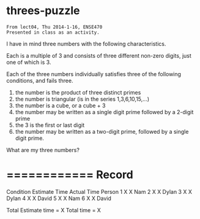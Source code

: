 threes-puzzle
=============

	From lect04, Thu 2014-1-16, ENSE470
	Presented in class as an activity.

   I have in mind three numbers with the following characteristics.  

   Each is a multiple of 3 and consists of three different non-zero
   digits, just one of which is 3.

   Each of the three numbers individually satisfies three of the
   following conditions, and fails three.

   1. the number is the product of three distinct primes
   2. the number is triangular (is in the series 1,3,6,10,15,...)
   3. the number is a cube, or a cube + 3
   4. the number may be written as a single digit prime followed by a 2-digit prime
   5. the 3 is the first or last digit
   6. the number may be written as a two-digit prime, followed by a single digit 
      prime.

   What are my three numbers?

============
Record
============
Condition 	Estimate Time		Actual Time		Person
	1 		X			X		Nam
	2 		X			X		Dylan
	3 		X			X		Dylan
	4 		X			X		David
	5 		X			X		Nam
	6 		X			X		David

Total Estimate time = X		Total time = X
